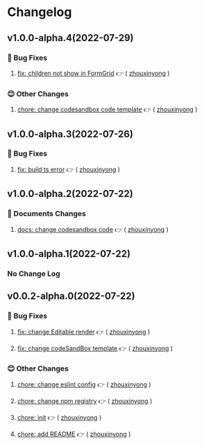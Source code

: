 # Changelog

## v1.0.0-alpha.4(2022-07-29)

### :bug: Bug Fixes

1. [fix: children not show in FormGrid](https://github.com/formilyjs/antdv-x3/commit/40abb2a) :point_right: ( [zhouxinyong](https://github.com/zhouxinyong) )

### :blush: Other Changes

1. [chore: change codesandbox code template](https://github.com/formilyjs/antdv-x3/commit/58e185e) :point_right: ( [zhouxinyong](https://github.com/zhouxinyong) )

## v1.0.0-alpha.3(2022-07-26)

### :bug: Bug Fixes

1. [fix: build ts error](https://github.com/formilyjs/antdv-x3/commit/0d63b09) :point_right: ( [zhouxinyong](https://github.com/zhouxinyong) )

## v1.0.0-alpha.2(2022-07-22)

### :memo: Documents Changes

1. [docs: change codesandbox code](https://github.com/formilyjs/antdv-x3/commit/ee8c179) :point_right: ( [zhouxinyong](https://github.com/zhouxinyong) )

## v1.0.0-alpha.1(2022-07-22)

### No Change Log

## v0.0.2-alpha.0(2022-07-22)

### :bug: Bug Fixes

1. [fix: change Editable render](https://github.com/formilyjs/antdv-x3/commit/e0ba15f) :point_right: ( [zhouxinyong](https://github.com/zhouxinyong) )

1. [fix: change codeSandBox template](https://github.com/formilyjs/antdv-x3/commit/f93471f) :point_right: ( [zhouxinyong](https://github.com/zhouxinyong) )

### :blush: Other Changes

1. [chore: change eslint config](https://github.com/formilyjs/antdv-x3/commit/fbeee0e) :point_right: ( [zhouxinyong](https://github.com/zhouxinyong) )

1. [chore: change npm registry](https://github.com/formilyjs/antdv-x3/commit/cea0caf) :point_right: ( [zhouxinyong](https://github.com/zhouxinyong) )

1. [chore: init](https://github.com/formilyjs/antdv-x3/commit/9225d65) :point_right: ( [zhouxinyong](https://github.com/zhouxinyong) )

1. [chore: add README](https://github.com/formilyjs/antdv-x3/commit/b18bf2c) :point_right: ( [zhouxinyong](https://github.com/zhouxinyong) )
